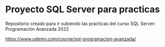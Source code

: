 # Proyecto SQL Server para practicas
Repositorio creado para ir subiendo las practicas del curso SQL Server: Programación Avanzada 2022

https://www.udemy.com/course/sql-programacion-avanzada/
